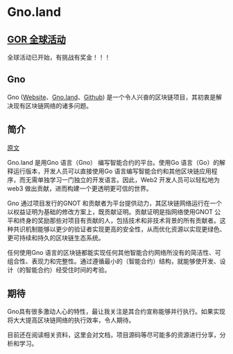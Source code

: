 # Gno.land

## [GOR 全球活动](https://github.com/gnolang/game-of-realms)

全球活动已开始，有挑战有奖金！！！

## Gno

Gno ([Website](https://gnoland.space/)、[Gno.land](https://gno.land/)、[Github](https://github.com/gnolang/gno)) 是一个令人兴奋的区块链项目，其初衷是解决现有区块链网络的诸多问题。

## 简介

[原文](https://gno.land/about)

Gno.land 是用Gno 语言（Gno） 编写智能合约的平台。使用Go 语言（Go）的解释运行版本，开发人员可以直接使用Go 语言编写智能合约和其他区块链应用程序，而无需单独学习一门独立的开发语言。因此，Web2 开发人员可以轻松地为 web3 做出贡献，进而构建一个更透明更可信的世界。

Gno 通过项目发行的GNOT 和贡献者为平台提供动力，其区块链网络运行在一个以权益证明为基础的修改方案上，既贡献证明。贡献证明是指网络使用GNOT 公平和终身的奖励那些对项目有贡献的人，包括技术和非技术背景的所有贡献者。这种共识机制能够以更少的验证者实现更高的安全性，从而优化资源以实现更绿色、更可持续和持久的区块链生态系统。

任何使用Gno 语言的区块链都能实现任何其他智能合约网络所没有的简洁性、可组合性、表现力和完整性。通过遵循最小的（智能合约）结构，就能够使开发、设计（的智能合约）经受住时间的考验。

## 期待

Gno具有很多激动人心的特性，最让我关注是其合约宣称能够并行执行。如果实现将大大提高区块链网络的执行效率，令人期待。

目前还在阅读相关资料，这里会对文档，项目源码等尽可能多的资源进行分享，分析和学习。
